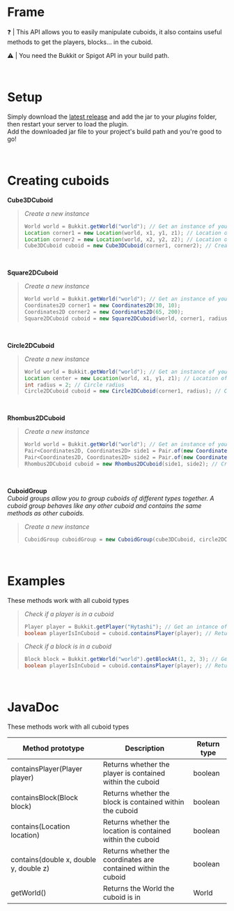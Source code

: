 # Frame

:question: | This API allows you to easily manipulate cuboids, it also contains useful methods to get the players, blocks... in the cuboid.

:warning: | You need the Bukkit or Spigot API in your build path.

<br/>

# Setup

Simply download the [latest release](https://github.com/Hytashi/Frame/releases/download/2.2.0/Frame.jar) and add the jar to your *plugins* folder, then restart your server to load the plugin.<br/>
Add the downloaded jar file to your project's build path and you're good to go! 

<br/>

# Creating cuboids

**Cube3DCuboid**

> *Create a new instance*
>
> ```Java
> World world = Bukkit.getWorld("world"); // Get an instance of your world
> Location corner1 = new Location(world, x1, y1, z1); // Location of the first corner
> Location corner2 = new Location(world, x2, y2, z2); // Location of the second corner
> Cube3DCuboid cuboid = new Cube3DCuboid(corner1, corner2); // Create a new instance
> ```

<br/>

**Square2DCuboid**

> *Create a new instance*
>
> ```Java
> World world = Bukkit.getWorld("world"); // Get an instance of your world
> Coordinates2D corner1 = new Coordinates2D(30, 10);
> Coordinates2D corner2 = new Coordinates2D(65, 200);
> Square2DCuboid cuboid = new Square2DCuboid(world, corner1, radius); // Create a new instance
> ```

<br/>

**Circle2DCuboid**

> *Create a new instance*
>
> ```Java
> World world = Bukkit.getWorld("world"); // Get an instance of your world
> Location center = new Location(world, x1, y1, z1); // Location of the center
> int radius = 2; // Circle radius
> Circle2DCuboid cuboid = new Circle2DCuboid(corner1, radius); // Create a new instance
> ```

<br/>

**Rhombus2DCuboid**

> *Create a new instance*
>
> ```Java
> World world = Bukkit.getWorld("world"); // Get an instance of your world
> Pair<Coordinates2D, Coordinates2D> side1 = Pair.of(new Coordinates2D(0, 0), new Coordinates2D(0, 5)); // Pair that represents the first side
> Pair<Coordinates2D, Coordinates2D> side2 = Pair.of(new Coordinates2D(5, 10), new Coordinates2D(5, 5)); // Pair that represents the second side
> Rhombus2DCuboid cuboid = new Rhombus2DCuboid(side1, side2); // Create a new instance
> ```

<br/>

**CuboidGroup** <br/>
*Cuboid groups allow you to group cuboids of different types together. A cuboid group behaves like any other cuboid and contains the same methods as other cuboids.*
> *Create a new instance*
>
> ```Java
> CuboidGroup cuboidGroup = new CuboidGroup(cube3DCuboid, circle2DCuboid, rhombus2DCuboid); // Create a new instance (you can pass as many cuboids as you want in the constructor)
> ```

<br/>

# Examples

These methods work with all cuboid types

> *Check if a player is in a cuboid*
>
> ```Java
> Player player = Bukkit.getPlayer("Hytashi"); // Get an intance of your player
> boolean playerIsInCuboid = cuboid.containsPlayer(player); // Returns true if the player is in the cuboid
> ```

> *Check if a block is in a cuboid*
>
> ```Java
> Block block = Bukkit.getWorld("world").getBlockAt(1, 2, 3); // Get an intance of your block
> boolean playerIsInCuboid = cuboid.containsPlayer(player); // Returns true if the block is in the cuboid
> ```

<br/>

# JavaDoc

These methods work with all cuboid types

| Method prototype | Description | Return type |
|--|--|--|
| containsPlayer(Player player) | Returns whether the player is contained within the cuboid | boolean |
| containsBlock(Block block) | Returns whether the block is contained within the cuboid | boolean |
| contains(Location location) | Returns whether the location is contained within the cuboid | boolean |
| contains(double x, double y, double z) | Returns whether the coordinates are contained within the cuboid | boolean |
| getWorld() | Returns the World the cuboid is in | World |
